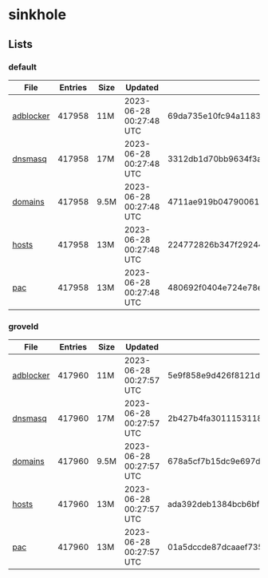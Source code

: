 # sinkhole

## Lists

### default

|File|Entries|Size|Updated|Hash|
|-|-|-|-|-|
|[adblocker](https://raw.githubusercontent.com/groveld/sinkhole/lists/default/adblocker.txt)|417958|11M|2023-06-28 00:27:48 UTC|69da735e10fc94a1183d8474c7bdeac3471f11026fc2f12d6eda2cbbfeab4620|
|[dnsmasq](https://raw.githubusercontent.com/groveld/sinkhole/lists/default/dnsmasq.txt)|417958|17M|2023-06-28 00:27:48 UTC|3312db1d70bb9634f3a82b4e2092a580842f909316a78e033f1bb3cd523945ca|
|[domains](https://raw.githubusercontent.com/groveld/sinkhole/lists/default/domains.txt)|417958|9.5M|2023-06-28 00:27:48 UTC|4711ae919b04790061181a647283595e51870c0846c95d4a71cc650424498293|
|[hosts](https://raw.githubusercontent.com/groveld/sinkhole/lists/default/hosts.txt)|417958|13M|2023-06-28 00:27:48 UTC|224772826b347f29244026d56ec8e6603a1c802e1d09528f0ad7171e2e6cf6bb|
|[pac](https://raw.githubusercontent.com/groveld/sinkhole/lists/default/pac.txt)|417958|13M|2023-06-28 00:27:48 UTC|480692f0404e724e78edf5b5f381febe8e167ae1ff2044d3791c6a1ff4b2a8bd|

### groveld

|File|Entries|Size|Updated|Hash|
|-|-|-|-|-|
|[adblocker](https://raw.githubusercontent.com/groveld/sinkhole/lists/groveld/adblocker.txt)|417960|11M|2023-06-28 00:27:57 UTC|5e9f858e9d426f8121d7ccaf25df2e81d78a8b876870cdf41a0fd2955c3a7f15|
|[dnsmasq](https://raw.githubusercontent.com/groveld/sinkhole/lists/groveld/dnsmasq.txt)|417960|17M|2023-06-28 00:27:57 UTC|2b427b4fa3011153118c4fb152bc59110c74c2e028010461f64c1151498f6680|
|[domains](https://raw.githubusercontent.com/groveld/sinkhole/lists/groveld/domains.txt)|417960|9.5M|2023-06-28 00:27:57 UTC|678a5cf7b15dc9e697df4fe8ba5a3d26ecfb9d52b1dfc7d9bca104e426c5b31d|
|[hosts](https://raw.githubusercontent.com/groveld/sinkhole/lists/groveld/hosts.txt)|417960|13M|2023-06-28 00:27:57 UTC|ada392deb1384bcb6bf52735f268c61281dcbe3a181dcd6262c5f9792c91ac3a|
|[pac](https://raw.githubusercontent.com/groveld/sinkhole/lists/groveld/pac.txt)|417960|13M|2023-06-28 00:27:57 UTC|01a5dccde87dcaaef735aa9cb08eee2206fbc153f844ad8210ba168e7dc4e98f|
